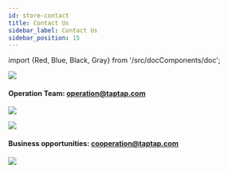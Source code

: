 ```yaml
---
id: store-contact
title: Contact Us
sidebar_label: Contact Us
sidebar_position: 15
---
```

import {Red, Blue, Black, Gray} from '/src/docComponents/doc';




![](https://img.tapimg.com/market/images/c53d78b9b120276b53f82aebb0d01537.png)   

#### Operation Team: operation@taptap.com

[![](https://img.tapimg.com/market/images/64a239022e3ee5ae7743aca0fe6386cf.png)](mailto:operation@taptap.com)  

![](https://img.tapimg.com/market/images/c53d78b9b120276b53f82aebb0d01537.png)   

#### Business opportunities:  cooperation@taptap.com

[![](https://img.tapimg.com/market/images/9d19089c894e49d13f3594e34735450a.png)](mailto:operation@taptap.com)  
